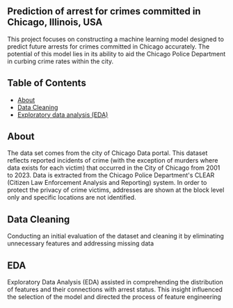 ## Prediction of arrest for crimes committed in Chicago, Illinois, USA

 
 This project focuses on constructing a machine learning model designed to predict future arrests for crimes committed in Chicago accurately. The potential of this model lies in its ability to aid the Chicago Police Department in curbing crime rates within the city.

## Table of Contents
- [About](#about)
- [Data Cleaning](#Data-Cleaning)
- [Exploratory data analysis (EDA)](#Exploratory-data-analysis)


## About <a id='about'></a>
The data set comes from the city of Chicago Data portal. This dataset reflects reported incidents of crime (with the exception of murders where data exists for each victim) that occurred in the City of Chicago from 2001 to 2023. Data is extracted from the Chicago Police Department's CLEAR (Citizen Law Enforcement Analysis and Reporting) system. In order to protect the privacy of crime victims, addresses are shown at the block level only and specific locations are not identified.

## Data Cleaning <a id = 'Data-Cleaning'></a>

Conducting an initial evaluation of the dataset and cleaning it by eliminating unnecessary features and addressing missing data

## EDA <a id = 'Exploratory-data-analysis'></a>
Exploratory Data Analysis (EDA) assisted in comprehending the distribution of features and their connections with arrest status. This insight influenced the selection of the model and directed the process of feature engineering
